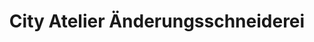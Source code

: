 ---
title: "City Atelier Änderungsschneiderei"
url: /euskirchen/city-atelier-aenderungsschneiderei/
shop: Schneiderei
---